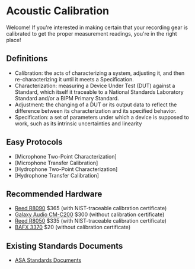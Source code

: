 # Acoustic Calibration

Welcome! If you're interested in making certain that your recording gear is calibrated to get the proper measurement readings, you're in the right place!

## Definitions
- Calibration: the acts of characterizing a system, adjusting it, and then re-characterizing it until it meets a Specification.
- Characterization: measuring a Device Under Test (DUT) against a Standard, which itself it traceable to a National Standards Laboratory Standard and/or a BIPM Primary Standard.
- Adjustment: the changing of a DUT or its output data to reflect the difference between its characterization and its specified behavior.
- Specification: a set of parameters under which a device is supposed to work, such as its intrinsic uncertainties and linearity

## Easy Protocols
- [Microphone Two-Point Characterization]
- [Microphone Transfer Calibration]
- [Hydrophone Two-Point Characterization]
- [Hydrophone Transfer Calibration]

## Recommended Hardware
- [Reed R8090](https://www.amazon.com/Reed-Instruments-R8090-Calibrator-Microphones/dp/B00VA4GDE2/ref=sr_1_1?ie=UTF8&qid=1496527220&sr=8-1&keywords=spl%2Bcalibrator&th=1) $365 (with NIST-traceable calibration certificate)
- [Galaxy Audio CM-C200](https://www.amazon.com/CM-C200-Calibrator-Meter-Audio-Metering/dp/B0010H1PTC/ref=sr_1_1?ie=UTF8&qid=1500608188&sr=8-1&keywords=spl%2Bcalibrator) $300 (without calibration certificate)
- [Reed R8050](https://www.amazon.com/dp/B00VA4GDG0/ref=twister_B00WR4AWUK?_encoding=UTF8&psc=1) $335 (with NIST-traceable calibration certificate)
- [BAFX 3370](https://www.amazon.com/BAFX-Products-Decibel-Reader-Battery/dp/B00ECCZWWI/ref=sr_1_3?ie=UTF8&qid=1500608321&sr=8-3&keywords=sound+level+meter) $20 (without calibration certificate)

## Existing Standards Documents
- [ASA Standards Documents](https://github.com/petmar0/AcousticCalibration/tree/master/ASA%20Standards)

